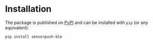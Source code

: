 # Installation

The package is published on [PyPI](https://pypi.org/project/deezer-python/) and can be installed with `pip` (or any equivalent):

```bash
pip install sensorpush-ble
```

